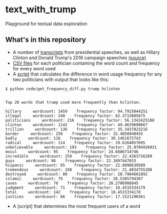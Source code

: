 # text_with_trump
Playground for textual data exploration

## What's in this repository
* A number of [transcripts](https://github.com/pearsonhenri/text_with_trump/tree/master/data/speeches/raw) from presidential speeches, as well as Hillary Clinton and Donald Trump's 2016 campaign speeches [(source)](http://www.thegrammarlab.com/?nor-portfolio=corpus-of-presidential-speeches-cops-and-a-clintontrump-corpus)
* [CSV files](https://github.com/pearsonhenri/text_with_trump/tree/master/data/wordcounts) for each politician containing the word count and frequency for every word used
* A [script](https://github.com/pearsonhenri/text_with_trump/blob/master/code/get_frequency_diff.py) that calculates the difference in word usage frequency for any two politicians with output that looks like this:

```
$ python code/get_frequency_diff.py trump hclinton


Top 20 words that trump used more frequently than hclinton:

hillary     wordcount: 1459    frequency factor: 94.7915044251
illegal     wordcount: 240    frequency factor: 62.3713805675
politicians     wordcount: 216    frequency factor: 56.1342425108
clinton     wordcount: 1142    frequency factor: 49.4639698667
trillion     wordcount: 136    frequency factor: 35.3437823216
border     wordcount: 250    frequency factor: 32.4850940455
badly     wordcount: 116    frequency factor: 30.1461672743
radical     wordcount: 114    frequency factor: 29.6264057695
unbelievable     wordcount: 193    frequency factor: 25.0784926031
mosul     wordcount: 95    frequency factor: 24.6886714746
incredible     wordcount: 259    frequency factor: 22.4363716209
guys     wordcount: 86    frequency factor: 22.3497447033
hispanic     wordcount: 85    frequency factor: 22.0898639509
tremendous     wordcount: 248    frequency factor: 21.4834755288
destroyed     wordcount: 80    frequency factor: 20.7904601892
islamic     wordcount: 79    frequency factor: 20.5305794367
cases     wordcount: 78    frequency factor: 20.2706986845
judgment     wordcount: 71    frequency factor: 18.4515334179
total     wordcount: 142    frequency factor: 18.4515334178
justices     wordcount: 66    frequency factor: 17.1521296561
```

* A [script] that determines the most frequent users of a word

